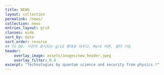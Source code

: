 ```yaml
---
title: NEWS
layout: collection
permalink: /news/
collection: news
entries_layout: grid
classes: wide
sort_by: date
sort_order: reverse  
## To DO: 사진이 표시되는 grid 형태로 바꾸고, More 버튼, 필터 기능
header:
    overlay_image: assets/images/new_header.jpeg
    overlay_filter: 0.4
excerpt: "Technologies by quantum science and security from physics !"
---
```



